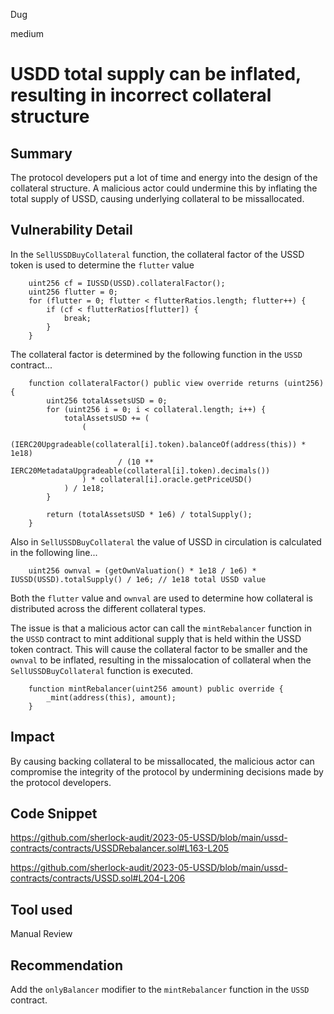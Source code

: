 Dug

medium

# USDD total supply can be inflated, resulting in incorrect collateral structure

## Summary

The protocol developers put a lot of time and energy into the design of the collateral structure. A malicious actor could undermine this by inflating the total supply of USSD, causing underlying collateral to be missallocated.

## Vulnerability Detail

In the `SellUSSDBuyCollateral` function, the collateral factor of the USSD token is used to determine the `flutter` value

```solidity
    uint256 cf = IUSSD(USSD).collateralFactor();
    uint256 flutter = 0;
    for (flutter = 0; flutter < flutterRatios.length; flutter++) {
        if (cf < flutterRatios[flutter]) {
            break;
        }
    }
```

The collateral factor is determined by the following function in the `USSD` contract...

```solidity
    function collateralFactor() public view override returns (uint256) {
        uint256 totalAssetsUSD = 0;
        for (uint256 i = 0; i < collateral.length; i++) {
            totalAssetsUSD += (
                (
                    (IERC20Upgradeable(collateral[i].token).balanceOf(address(this)) * 1e18)
                        / (10 ** IERC20MetadataUpgradeable(collateral[i].token).decimals())
                ) * collateral[i].oracle.getPriceUSD()
            ) / 1e18;
        }

        return (totalAssetsUSD * 1e6) / totalSupply();
    }
```

Also in `SellUSSDBuyCollateral` the value of USSD in circulation is calculated in the following line...

```solidity
    uint256 ownval = (getOwnValuation() * 1e18 / 1e6) * IUSSD(USSD).totalSupply() / 1e6; // 1e18 total USSD value
```

Both the `flutter` value and `ownval` are used to determine how collateral is distributed across the different collateral types.

The issue is that a malicious actor can call the `mintRebalancer` function in the `USSD` contract to mint additional supply that is held within the USSD token contract. This will cause the collateral factor to be smaller and the `ownval` to be inflated, resulting in the missalocation of collateral when the `SellUSSDBuyCollateral` function is executed.

```solidity
    function mintRebalancer(uint256 amount) public override {
        _mint(address(this), amount);
    }
```

## Impact

By causing backing collateral to be missallocated, the malicious actor can compromise the integrity of the protocol by undermining decisions made by the protocol developers.

## Code Snippet

https://github.com/sherlock-audit/2023-05-USSD/blob/main/ussd-contracts/contracts/USSDRebalancer.sol#L163-L205

https://github.com/sherlock-audit/2023-05-USSD/blob/main/ussd-contracts/contracts/USSD.sol#L204-L206

## Tool used

Manual Review

## Recommendation

Add the `onlyBalancer` modifier to the `mintRebalancer` function in the `USSD` contract.
